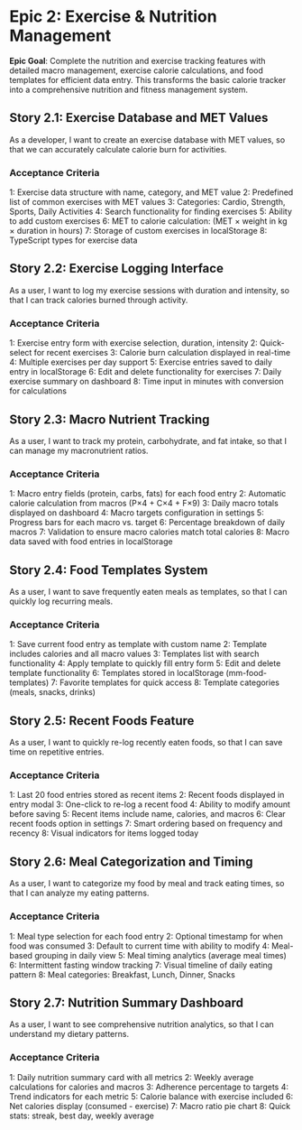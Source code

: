 # Epic 2: Exercise & Nutrition Management

**Epic Goal**: Complete the nutrition and exercise tracking features with detailed macro management, exercise calorie calculations, and food templates for efficient data entry. This transforms the basic calorie tracker into a comprehensive nutrition and fitness management system.

## Story 2.1: Exercise Database and MET Values

As a developer,
I want to create an exercise database with MET values,
so that we can accurately calculate calorie burn for activities.

### Acceptance Criteria
1: Exercise data structure with name, category, and MET value
2: Predefined list of common exercises with MET values
3: Categories: Cardio, Strength, Sports, Daily Activities
4: Search functionality for finding exercises
5: Ability to add custom exercises
6: MET to calorie calculation: (MET × weight in kg × duration in hours)
7: Storage of custom exercises in localStorage
8: TypeScript types for exercise data

## Story 2.2: Exercise Logging Interface

As a user,
I want to log my exercise sessions with duration and intensity,
so that I can track calories burned through activity.

### Acceptance Criteria
1: Exercise entry form with exercise selection, duration, intensity
2: Quick-select for recent exercises
3: Calorie burn calculation displayed in real-time
4: Multiple exercises per day support
5: Exercise entries saved to daily entry in localStorage
6: Edit and delete functionality for exercises
7: Daily exercise summary on dashboard
8: Time input in minutes with conversion for calculations

## Story 2.3: Macro Nutrient Tracking

As a user,
I want to track my protein, carbohydrate, and fat intake,
so that I can manage my macronutrient ratios.

### Acceptance Criteria
1: Macro entry fields (protein, carbs, fats) for each food entry
2: Automatic calorie calculation from macros (P×4 + C×4 + F×9)
3: Daily macro totals displayed on dashboard
4: Macro targets configuration in settings
5: Progress bars for each macro vs. target
6: Percentage breakdown of daily macros
7: Validation to ensure macro calories match total calories
8: Macro data saved with food entries in localStorage

## Story 2.4: Food Templates System

As a user,
I want to save frequently eaten meals as templates,
so that I can quickly log recurring meals.

### Acceptance Criteria
1: Save current food entry as template with custom name
2: Template includes calories and all macro values
3: Templates list with search functionality
4: Apply template to quickly fill entry form
5: Edit and delete template functionality
6: Templates stored in localStorage (mm-food-templates)
7: Favorite templates for quick access
8: Template categories (meals, snacks, drinks)

## Story 2.5: Recent Foods Feature

As a user,
I want to quickly re-log recently eaten foods,
so that I can save time on repetitive entries.

### Acceptance Criteria
1: Last 20 food entries stored as recent items
2: Recent foods displayed in entry modal
3: One-click to re-log a recent food
4: Ability to modify amount before saving
5: Recent items include name, calories, and macros
6: Clear recent foods option in settings
7: Smart ordering based on frequency and recency
8: Visual indicators for items logged today

## Story 2.6: Meal Categorization and Timing

As a user,
I want to categorize my food by meal and track eating times,
so that I can analyze my eating patterns.

### Acceptance Criteria
1: Meal type selection for each food entry
2: Optional timestamp for when food was consumed
3: Default to current time with ability to modify
4: Meal-based grouping in daily view
5: Meal timing analytics (average meal times)
6: Intermittent fasting window tracking
7: Visual timeline of daily eating pattern
8: Meal categories: Breakfast, Lunch, Dinner, Snacks

## Story 2.7: Nutrition Summary Dashboard

As a user,
I want to see comprehensive nutrition analytics,
so that I can understand my dietary patterns.

### Acceptance Criteria
1: Daily nutrition summary card with all metrics
2: Weekly average calculations for calories and macros
3: Adherence percentage to targets
4: Trend indicators for each metric
5: Calorie balance with exercise included
6: Net calories display (consumed - exercise)
7: Macro ratio pie chart
8: Quick stats: streak, best day, weekly average